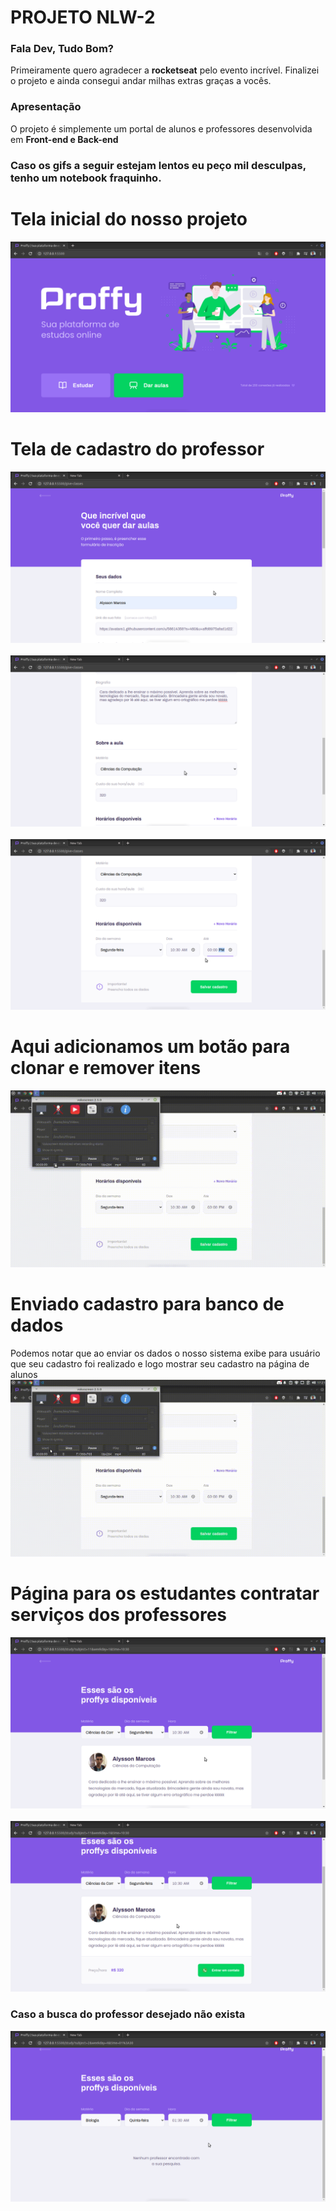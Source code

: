 # PROJETO NLW-2

### Fala Dev, Tudo Bom?
Primeiramente quero agradecer a **rocketseat** pelo evento incrível. Finalizei o projeto e ainda consegui andar milhas extras graças a vocês. 

### Apresentação
O projeto é simplemente um portal de alunos e professores desenvolvida em **Front-end e Back-end**
### Caso os gifs a seguir estejam lentos eu peço mil desculpas, tenho um notebook fraquinho.

# Tela inicial do nosso projeto
![Tela Inicial](https://github.com/AlyssonMarcos/nlw-2/blob/master/gitImages/home.png)

# Tela de cadastro do professor
![Tela de cadastro do professor](https://github.com/AlyssonMarcos/nlw-2/blob/master/gitImages/professor.png)
&nbsp;
![Tela de cadastro do professor](https://github.com/AlyssonMarcos/nlw-2/blob/master/gitImages/professor2.png)
&nbsp;
![Tela de cadastro do professor](https://github.com/AlyssonMarcos/nlw-2/blob/master/gitImages/professor3.png)

# Aqui adicionamos um botão para clonar e remover itens
![adicionando e removendo botão](https://github.com/AlyssonMarcos/nlw-2/blob/master/gitImages/remove-butao.gif)

# Enviado cadastro para banco de dados
Podemos notar que ao enviar os dados o nosso sistema exibe para usuário que seu cadastro foi realizado e logo mostrar seu cadastro na página de alunos
<br>
![Tela de cadastro do professor submit](https://github.com/AlyssonMarcos/nlw-2/blob/master/gitImages/submit.gif)
# Página para os estudantes contratar serviços dos professores
![pagina estudante](https://github.com/AlyssonMarcos/nlw-2/blob/master/gitImages/estudante.png)
&nbsp;
![pagina estudante](https://github.com/AlyssonMarcos/nlw-2/blob/master/gitImages/estudante2.png)

### Caso a busca do professor desejado não exista
![pagina estudante](https://github.com/AlyssonMarcos/nlw-2/blob/master/gitImages/estudante3.png)
